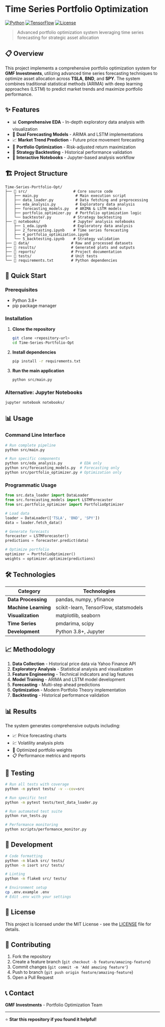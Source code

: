 # Time Series Portfolio Optimization

[![Python](https://img.shields.io/badge/Python-3.8%2B-blue)](https://www.python.org/)
[![TensorFlow](https://img.shields.io/badge/TensorFlow-2.15.0-orange)](https://tensorflow.org/)
[![License](https://img.shields.io/badge/License-MIT-green.svg)](LICENSE)

> Advanced portfolio optimization system leveraging time series forecasting for strategic asset allocation

## 📋 Overview

This project implements a comprehensive portfolio optimization system for **GMF Investments**, utilizing advanced time series forecasting techniques to optimize asset allocation across **TSLA**, **BND**, and **SPY**. The system combines traditional statistical methods (ARIMA) with deep learning approaches (LSTM) to predict market trends and maximize portfolio performance.

## ✨ Features

- 📊 **Comprehensive EDA** - In-depth exploratory data analysis with visualization
- 🔮 **Dual Forecasting Models** - ARIMA and LSTM implementations
- 📈 **Market Trend Prediction** - Future price movement forecasting
- 💼 **Portfolio Optimization** - Risk-adjusted return maximization
- 🔄 **Strategy Backtesting** - Historical performance validation
- 📱 **Interactive Notebooks** - Jupyter-based analysis workflow

## 🏗️ Project Structure

```
Time-Series-Portfolio-Opt/
├── 📁 src/                     # Core source code
│   ├── main.py                 # Main execution script
│   ├── data_loader.py          # Data fetching and preprocessing
│   ├── eda_analysis.py         # Exploratory data analysis
│   ├── forecasting_models.py   # ARIMA & LSTM models
│   ├── portfolio_optimizer.py  # Portfolio optimization logic
│   └── backtester.py          # Strategy backtesting
├── 📁 notebooks/               # Jupyter analysis notebooks
│   ├── 1_eda.ipynb            # Exploratory data analysis
│   ├── 2_forecasting.ipynb    # Time series forecasting
│   ├── 4_portfolio_optimization.ipynb
│   └── 5_backtesting.ipynb    # Strategy validation
├── 📁 data/                   # Raw and processed datasets
├── 📁 results/                # Generated plots and outputs
├── 📁 reports/                # Project documentation
├── 📁 tests/                  # Unit tests
└── 📄 requirements.txt        # Python dependencies
```

## 🚀 Quick Start

### Prerequisites

- Python 3.8+
- pip package manager

### Installation

1. **Clone the repository**

   ```bash
   git clone <repository-url>
   cd Time-Series-Portfolio-Opt
   ```

2. **Install dependencies**

   ```bash
   pip install -r requirements.txt
   ```

3. **Run the main application**

   ```bash
   python src/main.py
   ```

### Alternative: Jupyter Notebooks

```bash
jupyter notebook notebooks/
```

## 📊 Usage

### Command Line Interface

```bash
# Run complete pipeline
python src/main.py

# Run specific components
python src/eda_analysis.py        # EDA only
python src/forecasting_models.py  # Forecasting only
python src/portfolio_optimizer.py # Optimization only
```

### Programmatic Usage

```python
from src.data_loader import DataLoader
from src.forecasting_models import LSTMForecaster
from src.portfolio_optimizer import PortfolioOptimizer

# Load data
loader = DataLoader(['TSLA', 'BND', 'SPY'])
data = loader.fetch_data()

# Generate forecasts
forecaster = LSTMForecaster()
predictions = forecaster.predict(data)

# Optimize portfolio
optimizer = PortfolioOptimizer()
weights = optimizer.optimize(predictions)
```

## 🛠️ Technologies

| Category | Technologies |
|----------|-------------|
| **Data Processing** | pandas, numpy, yfinance |
| **Machine Learning** | scikit-learn, TensorFlow, statsmodels |
| **Visualization** | matplotlib, seaborn |
| **Time Series** | pmdarima, scipy |
| **Development** | Python 3.8+, Jupyter |

## 📈 Methodology

1. **Data Collection** - Historical price data via Yahoo Finance API
2. **Exploratory Analysis** - Statistical analysis and visualization
3. **Feature Engineering** - Technical indicators and lag features
4. **Model Training** - ARIMA and LSTM model development
5. **Forecasting** - Multi-step ahead predictions
6. **Optimization** - Modern Portfolio Theory implementation
7. **Backtesting** - Historical performance validation

## 📊 Results

The system generates comprehensive outputs including:
- 📈 Price forecasting charts
- 💹 Volatility analysis plots
- 🎯 Optimized portfolio weights
- 📋 Performance metrics and reports

## 🧪 Testing

```bash
# Run all tests with coverage
python -m pytest tests/ -v --cov=src

# Run specific test
python -m pytest tests/test_data_loader.py

# Run automated test suite
python run_tests.py

# Performance monitoring
python scripts/performance_monitor.py
```

## 🔧 Development

```bash
# Code formatting
python -m black src/ tests/
python -m isort src/ tests/

# Linting
python -m flake8 src/ tests/

# Environment setup
cp .env.example .env
# Edit .env with your settings
```

## 📝 License

This project is licensed under the MIT License - see the [LICENSE](LICENSE) file for details.

## 🤝 Contributing

1. Fork the repository
2. Create a feature branch (`git checkout -b feature/amazing-feature`)
3. Commit changes (`git commit -m 'Add amazing feature'`)
4. Push to branch (`git push origin feature/amazing-feature`)
5. Open a Pull Request

## 📞 Contact

**GMF Investments** - Portfolio Optimization Team

---

⭐ **Star this repository if you found it helpful!**